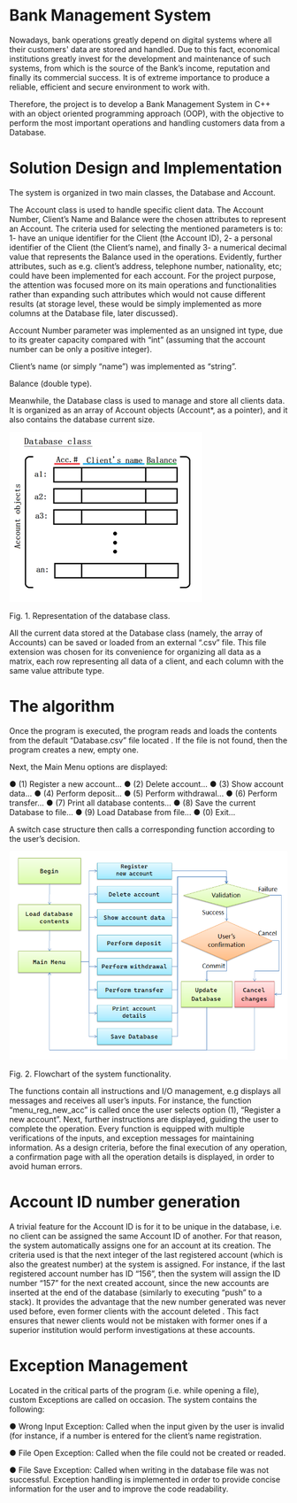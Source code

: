 # Bank Management System

Nowadays, bank operations greatly depend on digital systems where all their customers' data are stored and handled. Due to this fact, economical institutions greatly invest for the development and maintenance of such systems, from which is the source of the Bank’s income, reputation and finally its commercial success. It is of extreme importance to produce a reliable, efficient and secure environment to work with.

Therefore, the project is to develop a Bank Management System in C++ with an object oriented programming approach (OOP), with the objective to perform the most important operations and handling customers data from a Database. 

# Solution Design and Implementation

The system is organized in two main classes, the Database and Account. 

The Account class is used to handle specific client data. The Account Number, Client’s Name and Balance were the chosen attributes to represent an Account. The criteria used for selecting the mentioned parameters is to:
1- have an unique identifier for the Client (the Account ID), 
2- a personal identifier of the Client (the Client’s name), and finally
3- a numerical decimal value that represents the Balance used in the operations.
Evidently, further attributes, such as e.g. client’s address, telephone number, nationality, etc; could have been implemented for each account. For the project purpose, the attention was focused more on its main operations and functionalities rather than expanding such attributes which would not cause different results (at storage level, these would be simply implemented as more columns at the Database file, later discussed).

 Account Number parameter was implemented as an unsigned int type, due to its greater capacity compared with “int” (assuming that the account number can be only a positive integer).

 Client’s name (or simply “name”) was implemented as “string”.

 Balance (double type). 

Meanwhile, the Database class is used to manage and store all clients data. It is organized as an array of Account objects (Account*, as a pointer), and it also contains the database current size.

![Demo](./docs/images/db_class.png)

Fig. 1. Representation of the database class.


All the current data stored at the Database class (namely, the array of Accounts) can be saved or loaded from an external “.csv” file. This file extension was chosen for its convenience for organizing all data as a matrix, each row representing all data of a client, and each column with the same value attribute type.

# The algorithm

Once the program is executed, the program reads and loads the contents from the default “Database.csv” file located . If the file is not found, then the program creates a new, empty one. 
	
Next, the Main Menu options are displayed:

●	(1) Register a new account...
●	(2) Delete account...
●	(3) Show account data...
●	(4) Perform deposit...
●	(5) Perform withdrawal...
●	(6) Perform transfer...
●	(7) Print all database contents...
●	(8) Save the current Database to file...
●	(9) Load Database from file...
●	(0) Exit…

A switch case structure then calls a corresponding function according to the user’s decision. 

![Demo](./docs/images/flowchart.png)

Fig. 2. Flowchart of the system functionality.

The functions contain all instructions and I/O management, e.g displays all messages and receives all user’s inputs. 
For instance, the function “menu_reg_new_acc” is called once the user selects option (1), “Register a new account”. Next, further instructions are displayed, guiding the user to complete the operation.
Every function is equipped with multiple verifications of the inputs, and exception messages for maintaining information.
As a design criteria, before the final execution of any operation, a confirmation page with all the operation details is displayed, in order to avoid human errors.


# Account ID number generation

A trivial feature for the Account ID is for it to be unique in the database, i.e. no client can be assigned the same Account ID of another.
For that reason, the system automatically assigns one for an account at its creation. The criteria used is that the next integer of the last registered account (which is also the greatest number) at the system is assigned.
For instance, if the last registered account number has ID “156”, then the system will assign the ID number “157” for the next created account, since the new accounts are inserted at the end of the database (similarly to executing “push” to a stack).
It provides the advantage that the new number generated was never used before, even former clients with the account deleted . This fact ensures that newer clients would not be mistaken with former ones if a superior institution would perform investigations at these accounts.

# Exception Management

Located in the critical parts of the program (i.e. while opening a file), custom Exceptions are called on occasion. The system contains the following:

●	Wrong Input Exception: Called when the input given by the user is invalid (for instance, if a number is entered for the client’s name registration. 


●	File Open Exception: Called when the file could not be created or readed.

●	File Save Exception: Called when writing in the database file was not successful.
Exception handling is implemented in order to provide concise information for the user and to improve the code readability. 


